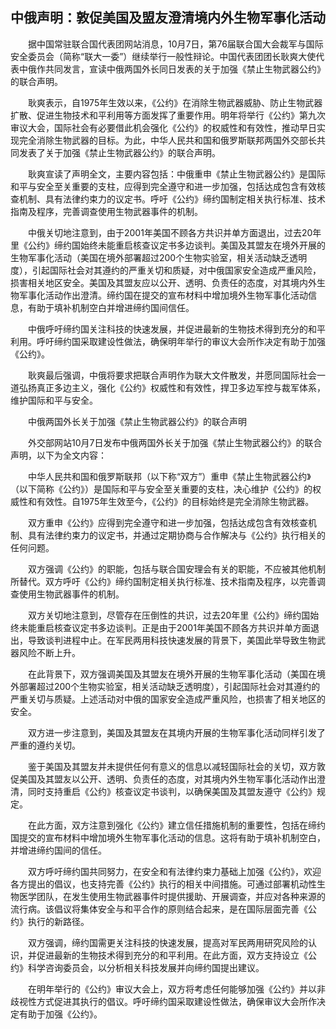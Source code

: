 ## 中俄声明：敦促美国及盟友澄清境内外生物军事化活动
　　据中国常驻联合国代表团网站消息，10月7日，第76届联合国大会裁军与国际安全委员会（简称“联大一委”）继续举行一般性辩论。中国代表团团长耿爽大使代表中俄作共同发言，宣读中俄两国外长同日发表的关于加强《禁止生物武器公约》的联合声明。

　　耿爽表示，自1975年生效以来，《公约》在消除生物武器威胁、防止生物武器扩散、促进生物技术和平利用等方面发挥了重要作用。明年将举行《公约》第九次审议大会，国际社会有必要借此机会强化《公约》的权威性和有效性，推动早日实现完全消除生物武器的目标。为此，中华人民共和国和俄罗斯联邦两国外交部长共同发表了关于加强《禁止生物武器公约》的联合声明。

　　耿爽宣读了声明全文，主要内容包括：中俄重申《禁止生物武器公约》是国际和平与安全至关重要的支柱，应得到完全遵守和进一步加强，包括达成包含有效核查机制、具有法律约束力的议定书。呼吁《公约》缔约国制定相关执行标准、技术指南及程序，完善调查使用生物武器事件的机制。

　　中俄关切地注意到，由于2001年美国不顾各方共识并单方面退出，过去20年里《公约》缔约国始终未能重启核查议定书多边谈判。美国及其盟友在境外开展的生物军事化活动（美国在境外部署超过200个生物实验室，相关活动缺乏透明度），引起国际社会对其遵约的严重关切和质疑，对中俄国家安全造成严重风险，损害相关地区安全。美国及其盟友应以公开、透明、负责任的态度，对其境内外生物军事化活动作出澄清。缔约国在提交的宣布材料中增加境外生物军事化活动信息，有助于填补机制空白并增进缔约国间信任。

　　中俄呼吁缔约国关注科技的快速发展，并促进最新的生物技术得到充分的和平利用。呼吁缔约国采取建设性做法，确保明年举行的审议大会所作决定有助于加强《公约》。

　　耿爽最后强调，中俄将要求把联合声明作为联大文件散发，并愿同国际社会一道弘扬真正多边主义，强化《公约》权威性和有效性，捍卫多边军控与裁军体系，维护国际和平与安全。

　　中俄两国外长关于加强《禁止生物武器公约》的联合声明

　　外交部网站10月7日发布中俄两国外长关于加强《禁止生物武器公约》的联合声明，以下为全文内容：

　　中华人民共和国和俄罗斯联邦（以下称“双方”）重申《禁止生物武器公约》（以下简称《公约》）是国际和平与安全至关重要的支柱，决心维护《公约》的权威性和有效性。自1975年生效至今，《公约》的目标始终是完全消除生物武器。

　　双方重申《公约》应得到完全遵守和进一步加强，包括达成包含有效核查机制、具有法律约束力的议定书，并通过定期协商与合作解决与《公约》执行相关的任何问题。

　　双方强调《公约》的职能，包括与联合国安理会有关的职能，不应被其他机制所替代。双方呼吁《公约》缔约国制定相关执行标准、技术指南及程序，以完善调查使用生物武器事件的机制。

　　双方关切地注意到，尽管存在压倒性的共识，过去20年里《公约》缔约国始终未能重启核查议定书多边谈判。正是由于2001年美国不顾各方共识并单方面退出，导致谈判进程中止。在军民两用科技快速发展的背景下，美国此举导致生物武器风险不断上升。

　　在此背景下，双方强调美国及其盟友在境外开展的生物军事化活动（美国在境外部署超过200个生物实验室，相关活动缺乏透明度），引起国际社会对其遵约的严重关切与质疑。上述活动对中俄的国家安全造成严重风险，也损害了相关地区的安全。

　　双方进一步注意到，美国及其盟友在其境内开展的生物军事化活动同样引发了严重的遵约关切。

　　鉴于美国及其盟友并未提供任何有意义的信息以减轻国际社会的关切，双方敦促美国及其盟友以公开、透明、负责任的态度，对其境内外生物军事化活动作出澄清，同时支持重启《公约》核查议定书谈判，以确保美国及其盟友遵守《公约》规定。

　　在此方面，双方注意到强化《公约》建立信任措施机制的重要性，包括在缔约国提交的宣布材料中增加境外生物军事化活动的信息。这将有助于填补机制空白，并增进缔约国间的信任。

　　双方呼吁缔约国共同努力，在安全和有法律约束力基础上加强《公约》，欢迎各方提出的倡议，也支持完善《公约》执行的相关中间措施。可通过部署机动性生物医学团队，在发生使用生物武器事件时提供援助、开展调查，并应对各种来源的流行病。该倡议将集体安全与和平合作的原则结合起来，是在国际层面完善《公约》执行的新路径。

　　双方强调，缔约国需更关注科技的快速发展，提高对军民两用研究风险的认识，并促进最新的生物技术得到充分的和平利用。在此方面，双方支持设立《公约》科学咨询委员会，以分析相关科技发展并向缔约国提出建议。

　　在明年举行的《公约》审议大会上，双方将考虑任何能够加强《公约》并以非歧视性方式促进其执行的倡议。呼吁缔约国采取建设性做法，确保审议大会所作决定有助于加强《公约》。

